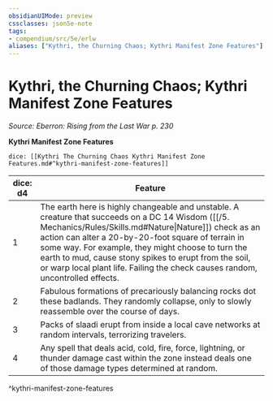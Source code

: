 ```yaml
---
obsidianUIMode: preview
cssclasses: json5e-note
tags:
- compendium/src/5e/erlw
aliases: ["Kythri, the Churning Chaos; Kythri Manifest Zone Features"]
---
```

# Kythri, the Churning Chaos; Kythri Manifest Zone Features
*Source: Eberron: Rising from the Last War p. 230* 

**Kythri Manifest Zone Features**

`dice: [[Kythri The Churning Chaos Kythri Manifest Zone Features.md#^kythri-manifest-zone-features]]`

| dice: d4 | Feature |
|----------|---------|
| 1 | The earth here is highly changeable and unstable. A creature that succeeds on a DC 14 Wisdom ([[/5. Mechanics/Rules/Skills.md#Nature\|Nature]]) check as an action can alter a 20-by-20-foot square of terrain in some way. For example, they might choose to turn the earth to mud, cause stony spikes to erupt from the soil, or warp local plant life. Failing the check causes random, uncontrolled effects. |
| 2 | Fabulous formations of precariously balancing rocks dot these badlands. They randomly collapse, only to slowly reassemble over the course of days. |
| 3 | Packs of slaadi erupt from inside a local cave networks at random intervals, terrorizing travelers. |
| 4 | Any spell that deals acid, cold, fire, force, lightning, or thunder damage cast within the zone instead deals one of those damage types determined at random. |
^kythri-manifest-zone-features